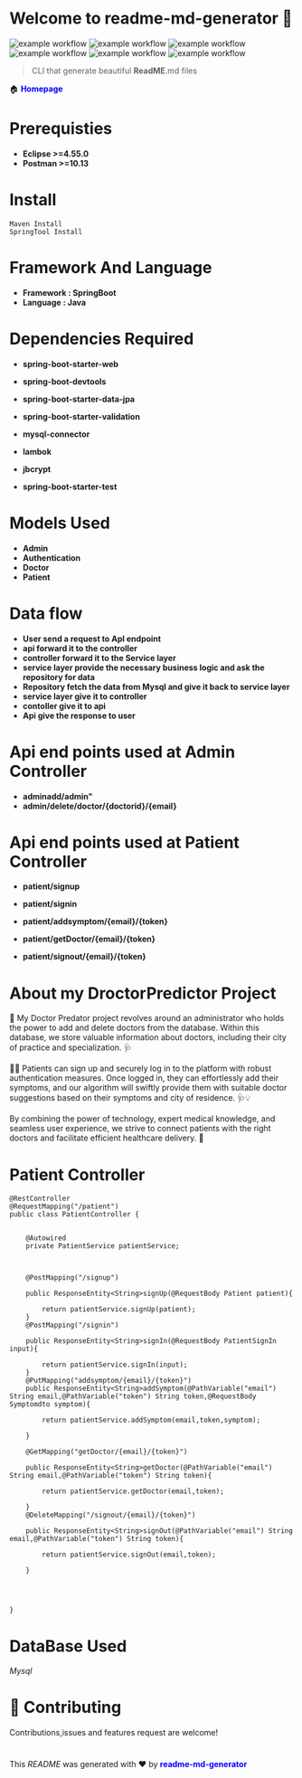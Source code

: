 # Welcome to readme-md-generator &#x1F44B; 
![example workflow](https://img.shields.io/badge/Eclipse-Version%3A%202022--09%20(4.25.0)-orange)
![example workflow](https://img.shields.io/badge/SpringBoot-2.2.1-yellowgreen)
![example workflow](https://img.shields.io/badge/Java-8-yellowgreen)
![example workflow](https://img.shields.io/badge/Postman-v10.13-orange)
![example workflow](https://img.shields.io/badge/Documentation-Yes-green)
![example workflow](https://img.shields.io/badge/Manitained%3F-Yes-green)
 >CLI that generate beautiful **ReadME**.md files

  :house:  <b><span style="color: blue;">Homepage</span></b>
  


 # Prerequisties

 - **Eclipse >=4.55.0**
 - **Postman >=10.13**
 


# Install
```
Maven Install
SpringTool Install
```
 # Framework And Language

 - **Framework :  SpringBoot**
 - **Language :  Java**

 # Dependencies Required

 
 - **spring-boot-starter-web**
 - **spring-boot-devtools**
 - **spring-boot-starter-data-jpa**
 - **spring-boot-starter-validation**
 
 - **mysql-connector**
 - **lambok**
 - **jbcrypt**

 - **spring-boot-starter-test**
 


# Models Used



 - **Admin**
 -  **Authentication**
 -  **Doctor**
 -  **Patient**
 
  
 


	
	



#  Data flow

- **User send a request to ApI endpoint**
- **api forward it to the controller**
- **controller forward it to the Service layer**
- **service layer provide the necessary business logic and ask the repository for data**
- **Repository fetch the data from Mysql and give it back to service layer**
- **service layer give it to controller**
- **contoller give it to api**
- **Api give the response to user**


#  Api end points used at Admin Controller

- **adminadd/admin"**
- **admin/delete/doctor/{doctorid}/{email}**




#  Api end points used at Patient Controller

- **patient/signup**
-  **patient/signin**
-  **patient/addsymptom/{email}/{token}**
-   **patient/getDoctor/{email}/{token}**

-   **patient/signout/{email}/{token}**











# About my DroctorPredictor Project

 
🏥 My Doctor Predator project revolves around an administrator who holds the power to add and delete doctors from the database. Within this database, we store valuable information about doctors, including their city of practice and specialization. 🩺

👩‍⚕️ Patients can sign up and securely log in to the platform with robust authentication measures. Once logged in, they can effortlessly add their symptoms, and our algorithm will swiftly provide them with suitable doctor suggestions based on their symptoms and city of residence. 🩺💡

By combining the power of technology, expert medical knowledge, and seamless user experience, we strive to connect patients with the right doctors and facilitate efficient healthcare delivery. 🌟


#   Patient Controller
```
@RestController
@RequestMapping("/patient")
public class PatientController {

	
	@Autowired
	private PatientService patientService;
	
	
	
	@PostMapping("/signup")
	
	public ResponseEntity<String>signUp(@RequestBody Patient patient){
		
		return patientService.signUp(patient);
	}
	@PostMapping("/signin")
	
	public ResponseEntity<String>signIn(@RequestBody PatientSignIn input){
		
		return patientService.signIn(input);
	}
	@PutMapping("addsymptom/{email}/{token}")
	public ResponseEntity<String>addSymptom(@PathVariable("email") String email,@PathVariable("token") String token,@RequestBody Symptomdto symptom){
		
		return patientService.addSymptom(email,token,symptom);
		
	}
	
	@GetMapping("getDoctor/{email}/{token}")
	
	public ResponseEntity<String>getDoctor(@PathVariable("email") String email,@PathVariable("token") String token){
		
		return patientService.getDoctor(email,token);
		
	}
	@DeleteMapping("/signout/{email}/{token}")
	
	public ResponseEntity<String>signOut(@PathVariable("email") String email,@PathVariable("token") String token){
		
		return patientService.signOut(email,token);
		
	}
       
	
	
	
}
```











	
	


  



	



# DataBase Used


*Mysql*










  






# :handshake:  Contributing
  Contributions,issues and features request are welcome! 
  

  #


  This *README* was generated with &#x2764;&#xFE0F; by <b><span style="color: blue;">readme-md-generator</span></b> 
